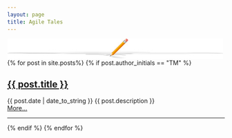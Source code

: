 ```yaml
---
layout: page
title: Agile Tales
---
```

  <img style="float:left; display: block;" src="/assets/includes/divider-pencil.jpg"/>

  <div class="clear"/>
  <br/>
  <div class="posts">
    {% for post in site.posts%}
      {% if post.author_initials == "TM" %}
          <div class="post">
            <h2 class="post-title">
              <a href="{{ post.url }}">
                {{ post.title }}
              </a>
            </h2>
            <span class="post-date">{{ post.date | date_to_string }}</span>
            {{ post.description }}
            <br/>
            <a href="{{ post.url }}">
              More...
            </a>
            <hr/>
          </div>
      {% endif %}
    {% endfor %}
  </div>

